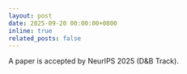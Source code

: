 ```yaml
---
layout: post
date: 2025-09-20 00:00:00+0800
inline: true
related_posts: false
---
```


A paper is accepted by NeurIPS 2025 (D&B Track).
